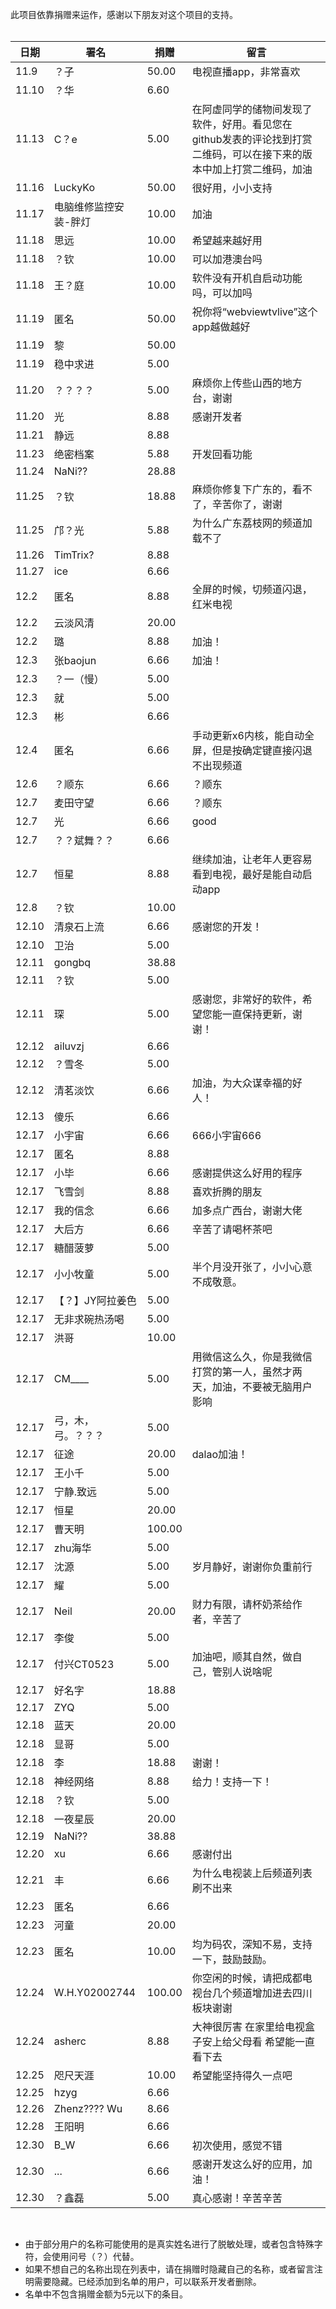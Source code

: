 此项目依靠捐赠来运作，感谢以下朋友对这个项目的支持。<br/>
<br/>

| 日期    | 署名            | 捐赠     | 留言                                                            |
|-------|---------------|--------|---------------------------------------------------------------|
| 11.9  | ？子            | 50.00  | 电视直播app，非常喜欢                                                  |
| 11.10 | ？华            | 6.60   |                                                               |
| 11.13 | C？e           | 5.00   | 在阿虚同学的储物间发现了软件，好用。看见您在github发表的评论找到打赏二维码，可以在接下来的版本中加上打赏二维码，加油 |
| 11.16 | LuckyKo       | 50.00  | 很好用，小小支持                                                      |
| 11.17 | 电脑维修监控安装-胖灯   | 10.00  | 加油                                                            |
| 11.18 | 思远            | 10.00  | 希望越来越好用                                                       |
| 11.18 | ？钦            | 10.00  | 可以加港澳台吗                                                       |
| 11.18 | 王？庭           | 10.00  | 软件没有开机自启动功能吗，可以加吗                                             |
| 11.19 | 匿名            | 50.00  | 祝你将“webviewtvlive”这个app越做越好                                   |
| 11.19 | 黎             | 50.00  |                                                               |
| 11.19 | 稳中求进          | 5.00   |                                                               |
| 11.20 | ？？？？          | 5.00   | 麻烦你上传些山西的地方台，谢谢                                               |
| 11.20 | 光             | 8.88   | 感谢开发者                                                         |
| 11.21 | 静远            | 8.88   |                                                               |
| 11.23 | 绝密档案          | 5.88   | 开发回看功能                                                        |
| 11.24 | NaNi??        | 28.88  |                                                               |
| 11.25 | ？钦            | 18.88  | 麻烦你修复下广东的，看不了，辛苦你了，谢谢                                         |
| 11.25 | 邝？光           | 5.88   | 为什么广东荔枝网的频道加载不了                                               |
| 11.26 | TimTrix?      | 8.88   |                                                               |
| 11.27 | ice           | 6.66   |                                                               |
| 12.2  | 匿名            | 8.88   | 全屏的时候，切频道闪退，红米电视                                              |
| 12.2  | 云淡风清          | 20.00  |                                                               |
| 12.2  | 璐             | 8.88   | 加油！                                                           |
| 12.3  | 张baojun       | 6.66   | 加油！                                                           |
| 12.3  | ？一（慢）         | 5.00   |                                                               |
| 12.3  | 就             | 5.00   |                                                               |
| 12.3  | 彬             | 6.66   |                                                               |
| 12.4  | 匿名            | 6.66   | 手动更新x6内核，能自动全屏，但是按确定键直接闪退不出现频道                                |
| 12.6  | ？顺东           | 6.66   | ？顺东                                                           |
| 12.7  | 麦田守望          | 6.66   | ？顺东                                                           |
| 12.7  | 光             | 6.66   | good                                                          |
| 12.7  | ？？斌舞？？        | 6.66   |                                                               |
| 12.7  | 恒星            | 8.88   | 继续加油，让老年人更容易看到电视，最好是能自动启动app                                  |
| 12.8  | ？钦            | 10.00  |                                                               |
| 12.10 | 清泉石上流         | 6.66   | 感谢您的开发！                                                       |
| 12.10 | 卫治            | 5.00   |                                                               |
| 12.11 | gongbq        | 38.88  |                                                               |
| 12.11 | ？钦            | 5.00   |                                                               |
| 12.11 | 琛             | 5.00   | 感谢您，非常好的软件，希望您能一直保持更新，谢谢！                                     |
| 12.12 | ailuvzj       | 6.66   |                                                               |
| 12.12 | ？雪冬           | 5.00   |                                                               |
| 12.12 | 清茗淡饮          | 6.66   | 加油，为大众谋幸福的好人！                                                 |
| 12.13 | 傻乐            | 6.66   |                                                               |
| 12.17 | 小宇宙           | 6.66   | 666小宇宙666                                                     |
| 12.17 | 匿名            | 8.88   |                                                               |
| 12.17 | 小毕            | 6.66   | 感谢提供这么好用的程序                                                   |
| 12.17 | 飞雪剑           | 8.88   | 喜欢折腾的朋友                                                       |
| 12.17 | 我的信念          | 6.66   | 加多点广西台，谢谢大佬                                                   |
| 12.17 | 大后方           | 6.66   | 辛苦了请喝杯茶吧                                                      |
| 12.17 | 糖醋菠萝          | 5.00   |                                                               |
| 12.17 | 小小牧童          | 5.00   | 半个月没开张了，小小心意不成敬意。                                             |
| 12.17 | 【？】JY阿拉姜色     | 5.00   |                                                               |
| 12.17 | 无非求碗热汤喝       | 5.00   |                                                               |
| 12.17 | 洪哥            | 10.00  |                                                               |
| 12.17 | CM____        | 5.00   | 用微信这么久，你是我微信打赏的第一人，虽然才两天，加油，不要被无脑用户影响                         |
| 12.17 | 弓，木，弓。？？？     | 5.00   |                                                               |
| 12.17 | 征途            | 20.00  | dalao加油！                                                      |
| 12.17 | 王小千           | 5.00   |                                                               |
| 12.17 | 宁静.致远         | 5.00   |                                                               |
| 12.17 | 恒星            | 20.00  |                                                               |
| 12.17 | 曹天明           | 100.00 |                                                               |
| 12.17 | zhu海华         | 5.00   |                                                               |
| 12.17 | 沈源            | 5.00   | 岁月静好，谢谢你负重前行                                                  |
| 12.17 | 耀             | 5.00   |                                                               |
| 12.17 | Neil          | 20.00  | 财力有限，请杯奶茶给作者，辛苦了                                              |
| 12.17 | 李俊            | 5.00   |                                                               |
| 12.17 | 付兴CT0523      | 5.00   | 加油吧，顺其自然，做自己，管别人说啥呢                                           |
| 12.17 | 好名字           | 18.88  |                                                               |
| 12.17 | ZYQ           | 5.00   |                                                               |
| 12.18 | 蓝天            | 20.00  |                                                               |
| 12.18 | 显哥            | 5.00   |                                                               |
| 12.18 | 李             | 18.88  | 谢谢！                                                           |
| 12.18 | 神经网络          | 8.88   | 给力！支持一下！                                                      |
| 12.18 | ？钦            | 5.00   |                                                               |
| 12.18 | 一夜星辰          | 20.00  |                                                               |
| 12.19 | NaNi??        | 38.88  |                                                               |
| 12.20 | xu            | 6.66   | 感谢付出                                                          |
| 12.21 | 丰             | 6.66   | 为什么电视装上后频道列表刷不出来                                              |
| 12.23 | 匿名            | 6.66   |                                                               |
| 12.23 | 河童            | 20.00  |                                                               |
| 12.23 | 匿名            | 10.00  | 均为码农，深知不易，支持一下，鼓励鼓励。                                          |
| 12.24 | W.H.Y02002744 | 100.00 | 你空闲的时候，请把成都电视台几个频道增加进去四川板块谢谢                                  |
| 12.24 | asherc        | 8.88   | 大神很厉害 在家里给电视盒子安上给父母看 希望能一直看下去                                 |
| 12.25 | 咫尺天涯          | 10.00  | 希望能坚持得久一点吧                                                    |
| 12.25 | hzyg          | 6.66   |                                                               |
| 12.26 | Zhenz???? Wu  | 8.66   |                                                               |
| 12.28 | 王阳明           | 6.66   |                                                               |
| 12.30 | B_W           | 6.66   | 初次使用，感觉不错                                                     |
| 12.30 | ...           | 6.66   | 感谢开发这么好的应用，加油！                                                |
| 12.30 | ？鑫磊           | 5.00   | 真心感谢！辛苦辛苦                                                     |

<br/>

- 由于部分用户的名称可能使用的是真实姓名进行了脱敏处理，或者包含特殊字符，会使用问号（？）代替。<br/>
- 如果不想自己的名称出现在列表中，请在捐赠时隐藏自己的名称，或者留言注明需要隐藏。已经添加到名单的用户，可以联系开发者删除。<br/>
- 名单中不包含捐赠金额为5元以下的条目。<br/>